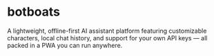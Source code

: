 # botboats
A lightweight, offline-first AI assistant platform featuring customizable characters, local chat history, and support for your own API keys — all packed in a PWA you can run anywhere.
